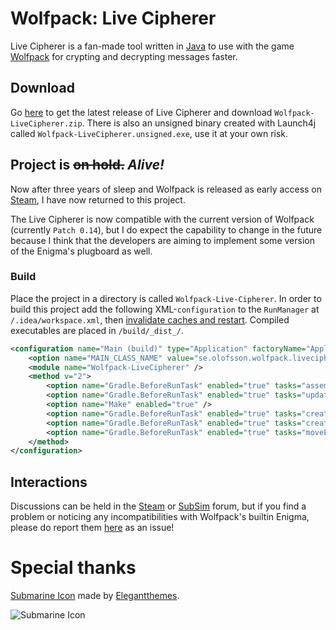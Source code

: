 # Wolfpack: Live Cipherer
Live Cipherer is a fan-made tool written in [Java](https://www.java.com/download/) to use with the game [Wolfpack](http://wolfpackgame.com/) for crypting and decrypting messages faster.

## Download
Go [here](https://github.com/ChrisAcrobat/Wolfpack-Live-Cipherer/releases/latest/) to get the latest release of Live Cipherer and download `Wolfpack-LiveCipherer.zip`.
There is also an unsigned binary created with Launch4j called `Wolfpack-LiveCipherer.unsigned.exe`, use it at your own risk.

## Project is ~~on hold.~~ _Alive!_
Now after three years of sleep and Wolfpack is released as early access on [Steam](https://store.steampowered.com/app/490920/), I have now returned to this project.

The Live Cipherer is now compatible with the current version of Wolfpack (currently `Patch 0.14`), but I do expect the capability to change in the future because I think that the developers are aiming to implement some version of the Enigma's plugboard as well.

### Build
Place the project in a directory is called `Wolfpack-Live-Cipherer`. In order to build this project add the following XML-`configuration` to the `RunManager` at `/.idea/workspace.xml`, then [invalidate caches and restart](https://www.jetbrains.com/help/webstorm/cleaning-system-cache.html). Compiled executables are placed in `/build/_dist_/`.
```xml
<configuration name="Main (build)" type="Application" factoryName="Application">
	<option name="MAIN_CLASS_NAME" value="se.olofsson.wolfpack.livecipherer.Main" />
	<module name="Wolfpack-LiveCipherer" />
	<method v="2">
		<option name="Gradle.BeforeRunTask" enabled="true" tasks="assemble" externalProjectPath="$PROJECT_DIR$" vmOptions="" scriptParameters="" />
		<option name="Gradle.BeforeRunTask" enabled="true" tasks="updateManifest" externalProjectPath="$PROJECT_DIR$" vmOptions="" scriptParameters="" />
		<option name="Make" enabled="true" />
		<option name="Gradle.BeforeRunTask" enabled="true" tasks="createExe" externalProjectPath="$PROJECT_DIR$" vmOptions="" scriptParameters="" />
		<option name="Gradle.BeforeRunTask" enabled="true" tasks="createDist" externalProjectPath="$PROJECT_DIR$" vmOptions="" scriptParameters="" />
		<option name="Gradle.BeforeRunTask" enabled="true" tasks="moveExe" externalProjectPath="$PROJECT_DIR$" vmOptions="" scriptParameters="" />
	</method>
</configuration>
```

## Interactions
Discussions can be held in the [Steam](https://steamcommunity.com/app/490920/discussions/0/1837937637905826469/) or [SubSim](http://www.subsim.com/radioroom/showthread.php?t=226415) forum, but if you find a problem or noticing any incompatibilities with Wolfpack's builtin Enigma, please do report them [here](https://github.com/ChrisAcrobat/Wolfpack-Live-Cipherer/issues/) as an issue!

# Special thanks
[Submarine Icon](http://www.iconarchive.com/show/beautiful-flat-one-color-icons-by-elegantthemes/submarine-icon.html) made by [Elegantthemes](http://www.iconarchive.com/artist/elegantthemes.html).

![Submarine Icon](https://github.com/ChrisAcrobat/Wolfpack-Live-Cipherer/blob/master/res/submarine-icon.png?raw=true "Submarine Icon")
